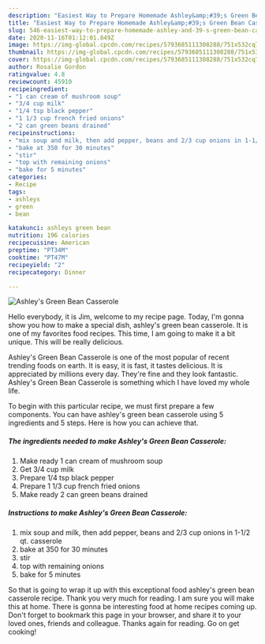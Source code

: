 ```yaml
---
description: "Easiest Way to Prepare Homemade Ashley&amp;#39;s Green Bean Casserole"
title: "Easiest Way to Prepare Homemade Ashley&amp;#39;s Green Bean Casserole"
slug: 546-easiest-way-to-prepare-homemade-ashley-and-39-s-green-bean-casserole
date: 2020-11-16T01:12:01.849Z
image: https://img-global.cpcdn.com/recipes/5793685111308288/751x532cq70/ashleys-green-bean-casserole-recipe-main-photo.jpg
thumbnail: https://img-global.cpcdn.com/recipes/5793685111308288/751x532cq70/ashleys-green-bean-casserole-recipe-main-photo.jpg
cover: https://img-global.cpcdn.com/recipes/5793685111308288/751x532cq70/ashleys-green-bean-casserole-recipe-main-photo.jpg
author: Rosalie Gordon
ratingvalue: 4.8
reviewcount: 45910
recipeingredient:
- "1 can cream of mushroom soup"
- "3/4 cup milk"
- "1/4 tsp black pepper"
- "1 1/3 cup french fried onions"
- "2 can green beans drained"
recipeinstructions:
- "mix soup and milk, then add pepper, beans and 2/3 cup onions in 1-1/2 qt. casserole"
- "bake at 350 for 30 minutes"
- "stir"
- "top with remaining onions"
- "bake for 5 minutes"
categories:
- Recipe
tags:
- ashleys
- green
- bean

katakunci: ashleys green bean 
nutrition: 196 calories
recipecuisine: American
preptime: "PT34M"
cooktime: "PT47M"
recipeyield: "2"
recipecategory: Dinner

---
```



![Ashley&#39;s Green Bean Casserole](https://img-global.cpcdn.com/recipes/5793685111308288/751x532cq70/ashleys-green-bean-casserole-recipe-main-photo.jpg)

Hello everybody, it is Jim, welcome to my recipe page. Today, I'm gonna show you how to make a special dish, ashley&#39;s green bean casserole. It is one of my favorites food recipes. This time, I am going to make it a bit unique. This will be really delicious.



Ashley&#39;s Green Bean Casserole is one of the most popular of recent trending foods on earth. It is easy, it is fast, it tastes delicious. It is appreciated by millions every day. They're fine and they look fantastic. Ashley&#39;s Green Bean Casserole is something which I have loved my whole life.


To begin with this particular recipe, we must first prepare a few components. You can have ashley&#39;s green bean casserole using 5 ingredients and 5 steps. Here is how you can achieve that.

<!--inarticleads1-->

##### The ingredients needed to make Ashley&#39;s Green Bean Casserole:

1. Make ready 1 can cream of mushroom soup
1. Get 3/4 cup milk
1. Prepare 1/4 tsp black pepper
1. Prepare 1 1/3 cup french fried onions
1. Make ready 2 can green beans drained




<!--inarticleads2-->

##### Instructions to make Ashley&#39;s Green Bean Casserole:

1. mix soup and milk, then add pepper, beans and 2/3 cup onions in 1-1/2 qt. casserole
1. bake at 350 for 30 minutes
1. stir
1. top with remaining onions
1. bake for 5 minutes




So that is going to wrap it up with this exceptional food ashley&#39;s green bean casserole recipe. Thank you very much for reading. I am sure you will make this at home. There is gonna be interesting food at home recipes coming up. Don't forget to bookmark this page in your browser, and share it to your loved ones, friends and colleague. Thanks again for reading. Go on get cooking!
